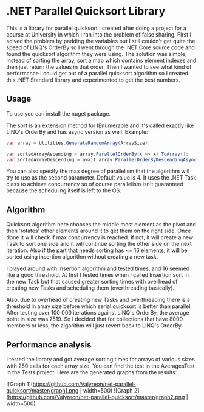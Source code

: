 # .NET Parallel Quicksort Library

This is a library for parallel quicksort I created after doing a project for a course at University in which I ran into the problem of false sharing. First I solved the problem by padding the variables but I still couldn't get quite the speed of LINQ's OrderBy so I went through the .NET Core source code and found the quicksort algorithm they were using. The solution was simple, instead of sorting the array, sort a map which contains element indexes and then just return the values in that order. Then I wanted to see what kind of performance I could get out of a parallel quicksort algorithm so I created this .NET Standard library and experimented to get the best numbers.

## Usage

To use you can install the nuget package.

The sort is an extension method for IEnumerable and it's called exactly like LINQ's OrderBy and has async version as well. Example:
```csharp
var array = Utilities.GenerateRandomArray(ArraySize);

var sortedArrayAscending = array.ParallelOrderBy(x => x).ToArray();
var sortedArrayDescending = await array.ParallelOrderByDescendingAsync(x => x, 3).ToArray();
```
You can also specify the max degree of parallelism that the algorithm will try to use as the second parameter. Default value is 4. It uses the .NET Task class to achieve concurrency so of course parallelism isn't guaranteed because the scheduling itself is left to the OS.

## Algorithm

Quicksort algorithm here chooses the middle most element as the pivot and then 'rotates' other elements around it to get them on the right side. Once done it will check if max concurrency is reached. If not, it will create a new Task to sort one side and it will continue sorting the other side on the next iteration. Also if the part that needs sorting has <= 16 elements, it will be sorted using insertion algorithm without creating a new task. 

I played around with Insertion algorithm and tested times, and 16 seemed like a good threshold. At first I tested times when I called Insertion sort in the new Task but that caused greater sorting times with overhead of creating new Tasks and scheduling them (overthreading basically).

Also, due to overhead of creating new Tasks and overthreading there is a threshold in array size before which serial quicksort is better than parallel. After testing over 100 000 iterations against LINQ's OrderBy, the average point in size was 7519. So i decided that for collections that have 8000 members or less, the algorithm will just revert back to LINQ's OrderBy.

## Performance analysis

I tested the library and got average sorting times for arrays of various sizes with 250 calls for each array size. You can find the test in the AveragesTest in the Tests project. Here are the generated graphs from the results:

![Graph 1](https://github.com/Valyreon/net-parallel-quicksort/master/graph1.png | width=500)
![Graph 2](https://github.com/Valyreon/net-parallel-quicksort/master/graph2.png | width=500)


